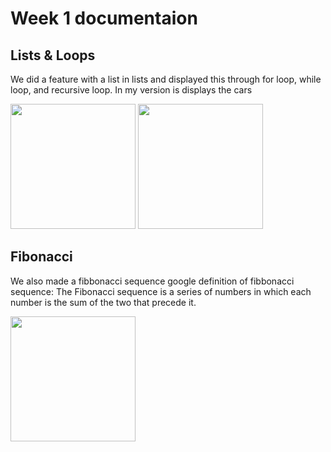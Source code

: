 # Week 1 documentaion

## Lists & Loops
We did a feature with a list in lists and displayed this through for loop, while loop, and recursive loop.
In my version is displays the cars 

<img src="https://user-images.githubusercontent.com/89225478/161313576-7792ec6b-c65d-40d5-a9e2-778b3d588a3b.png" width="200" height="200">
<img src="https://user-images.githubusercontent.com/89225478/161313755-654b5e07-84e8-4309-b995-adf77cd5f135.png" width="200" height="200">

## Fibonacci
We also made a fibbonacci sequence 
google definition of fibbonacci sequence: The Fibonacci sequence is a series of numbers in which each number is the sum of the two that precede it.

<img src="https://user-images.githubusercontent.com/89225478/161345439-5f955818-76a5-46ef-9e53-932daf00b1b3.png" width="200" height="200">
